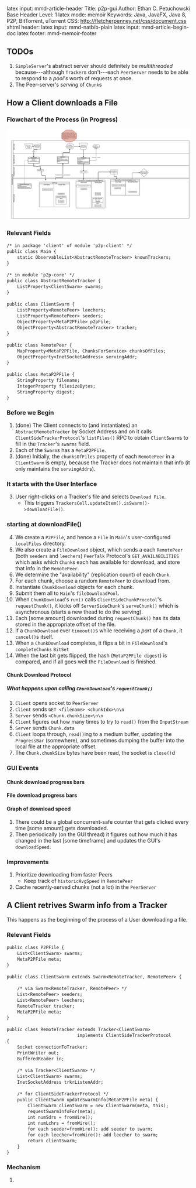 latex input:    mmd-article-header
Title:          p2p-gui
Author:         Ethan C. Petuchowski
Base Header Level:      1
latex mode:     memoir
Keywords:       Java, JavaFX, Java 8, P2P, BitTorrent, uTorrent
CSS:            http://fletcherpenney.net/css/document.css
xhtml header:   <script type="text/javascript" src="http://cdn.mathjax.org/mathjax/latest/MathJax.js?config=TeX-AMS-MML_HTMLorMML"></script>
latex input:    mmd-natbib-plain
latex input:    mmd-article-begin-doc
latex footer:   mmd-memoir-footer

## TODOs

1. `SimpleServer`'s abstract server should definitely be *multithreaded*
   because---although `Tracker`s don't---each `PeerServer` needs to be able to
   respond to a *pool's* worth of requests at once.
2. The Peer-server's *serving* of `Chunk`s

## How a Client downloads a File

### Flowchart of the Process (in Progress)
![Flowchart png](FileDl.png)

### Relevant Fields

    /* in package 'client' of module 'p2p-client' */
    public class Main {
        static ObservableList<AbstractRemoteTracker> knownTrackers;
    }

    /* in module 'p2p-core' */
    public class AbstractRemoteTracker {
        ListProperty<ClientSwarm> swarms;
    }

    public class ClientSwarm {
        ListProperty<RemotePeer> leechers;
        ListProperty<RemotePeer> seeders;
        ObjectProperty<MetaP2PFile> p2pFile;
        ObjectProperty<AbstractRemoteTracker> tracker;
    }

    public class RemotePeer {
        MapProperty<MetaP2PFile, ChunksForService> chunksOfFiles;
        ObjectProperty<InetSocketAddress> servingAddr;
    }

    public class MetaP2PFile {
        StringProperty filename;
        IntegerProperty filesizeBytes;
        StringProperty digest;
    }

### Before we Begin
1. (done) The Client connects to (and instantiates) an `AbstractRemoteTracker`
   by Socket Address and on it calls `ClientSideTrackerProtocol`'s
   `listFiles()` RPC to obtain `ClientSwarm`s to fill in the `Tracker`'s
   `swarms` field.
2. Each of the `Swarm`s has a `MetaP2PFile`.
2. (done) Initially, the `chunksOfFiles` property of each `RemotePeer` in a
   `ClientSwarm` is empty, because the Tracker does not maintain that info (it
   only maintains the `servingAddr`s).

### It starts with the User Interface
3. User right-clicks on a Tracker's file and selects `Download File`.
    * This triggers `TrackersCell.updateItem().isSwarm()->downloadFile()`.

### starting at downloadFile()
4. We create a `P2PFile`, and hence a `File` in `Main`'s user-configured
   `localFiles` directory.
4. We also create a `FileDownload` object, which sends a each `RemotePeer`
   (both `seeders` and `leechers`) `PeerTalk` Protocol's `GET_AVAILABILITIES`
   which asks which `Chunk`s each has available for download, and store that
   info in the `RemotePeer`.
5. We determine the "availability" (replication count) of each `Chunk`.
6. For each chunk, choose a random `RemotePeer` to download from.
7. Instantiate `ChunkDownload` objects for each chunk.
8. Submit them all to `Main`'s `fileDownloadPool`.
9. When `ChunkDownload`'s `run()` calls `ClientSideChunkProcotol`'s
   `requestChunk()`, it kicks off `ServerSideChunk`'s `serveChunk()` which is
   asynchronous (starts a new thead to do the serving).
10. Each [some amount] downloaded during `requestChunk()` has its data stored
    in the appropriate offset of the file.
11. If a `ChunkDownload` ever `timeout()`s while receiving a *part* of a
    `Chunk`, it `cancel()`s itself.
12. When a `ChunkDownload` completes, it flips a bit in `FileDownload`'s
    `completeChunks` `BitSet`
13. When the last bit gets flipped, the hash (`MetaP2PFile digest`) is
    compared, and if all goes well the `FileDownload` is finished.

#### Chunk Download Protocol

##### What happens upon calling `ChunkDownload`'s `requestChunk()`

1. `Client` opens socket to `PeerServer`
2. `Client` sends `GET <filename> <chunkIdx>\n\n`
3. `Server` sends `<Chunk.chunkSize>\n\n`
4. `Client` figures out how many times to try to `read()` from the
   `InputStream`
5. `Server` sends `Chunk.data`
6. `Client` loops through, `read()`ing to a medium buffer, updating the
   `ProgressBar` (somewhere), and sometimes dumping the buffer into the local
   file at the appropriate offset.
7. The `Chunk.chunkSize` bytes have been read, the socket is `close()`d

### GUI Events

#### Chunk download progress bars

#### File download progress bars

#### Graph of download speed

1. There could be a global concurrent-safe counter that gets clicked every time
   [some amount] gets downloaded.
2. Then periodically (on the GUI thread) it figures out how much it has changed
   in the last [some timeframe] and updates the GUI's `downloadSpeed`.

### Improvements

1. Prioritize downloading from faster Peers
    * Keep track of `historicAvgSpeed` in `RemotePeer`
2. Cache recently-served chunks (not a lot) in the `PeerServer`

## A Client retrives Swarm info from a Tracker

This happens as the beginning of the process of a User downloading a file.

### Relevant Fields

    public class P2PFile {
        List<ClientSwarm> swarms;
        MetaP2PFile meta;
    }

    public class ClientSwarm extends Swarm<RemoteTracker, RemotePeer> {

        /* via Swarm<RemoteTracker, RemotePeer> */
        List<RemotePeer> seeders;
        List<RemotePeer> leechers;
        RemoteTracker tracker;
        MetaP2PFile meta;
    }

    public class RemoteTracker extends Tracker<ClientSwarm> 
                               implements ClientSideTrackerProtocol 
    {
        Socket connectionToTracker;
        PrintWriter out;
        BufferedReader in;

        /* via Tracker<ClientSwarm> */
        List<ClientSwarm> swarms;
        InetSocketAddress trkrListenAddr;

        /* for ClientSideTrackerProtocol */
        public ClientSwarm updateSwarmInfo(MetaP2PFile meta) {
            ClientSwarm clientSwarm = new ClientSwarm(meta, this);
            requestSwarmInfoFor(meta);
            int numSdrs = fromWire();
            int numLchrs = fromWire();
            for each seeder=fromWire(): add seeder to swarm;
            for each leecher=fromWire(): add leecher to swarm;
            return clientSwarm;
        }
    }

### Mechanism
1. 
